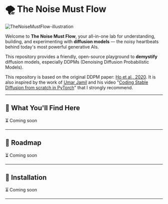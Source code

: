 # 🌪️ The Noise Must Flow

![TheNoiseMustFlow-illustration](https://github.com/user-attachments/assets/74873629-8264-4664-b3d9-5fcda3f9bf19)

Welcome to **The Noise Must Flow**, your all-in-one lab for understanding, building, and experimenting with **diffusion models** — the noisy heartbeats behind today's most powerful generative AIs.

This repository provides a friendly, open-source playground to **demystify** diffusion models, especially DDPMs (Denoising Diffusion Probabilistic Models).

This repository is based on the original DDPM paper: [Ho et al., 2020](https://arxiv.org/abs/2006.11239). It is also inspired by the work of [Umar Jamil](https://github.com/hkproj/pytorch-stable-diffusion) and his video "[Coding Stable Diffusion from scratch in PyTorch](https://www.youtube.com/watch?v=ZBKpAp_6TGI&t=13980s)" that I strongly recommend. 

---

## 🎯 What You'll Find Here

⏳ Coming soon

---

## 🚧 Roadmap

⏳ Coming soon

---

## 🔧 Installation

⏳ Coming soon

---
